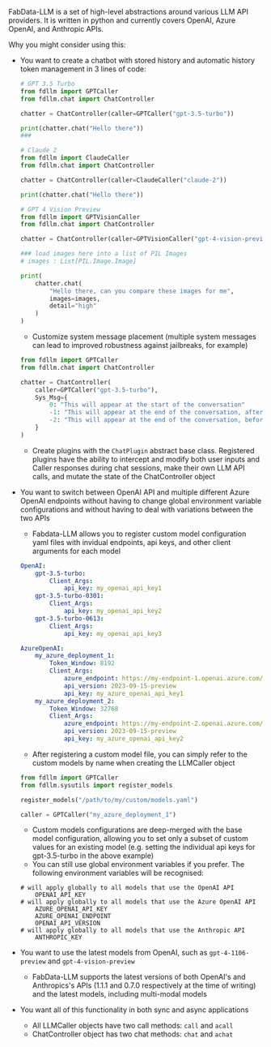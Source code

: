 FabData-LLM is a set of high-level abstractions around various LLM API providers. It is written in python and currently covers OpenAI, Azure OpenAI, and Anthropic APIs.

Why you might consider using this:
- You want to create a chatbot with stored history and automatic history token management in 3 lines of code:

    ```python
    # GPT 3.5 Turbo
    from fdllm import GPTCaller
    from fdllm.chat import ChatController

    chatter = ChatController(caller=GPTCaller("gpt-3.5-turbo"))

    print(chatter.chat("Hello there"))
    ### 
    ```

    ```python
    # Claude 2
    from fdllm import ClaudeCaller
    from fdllm.chat import ChatController

    chatter = ChatController(caller=ClaudeCaller("claude-2"))

    print(chatter.chat("Hello there"))
    ```

    ```python
    # GPT 4 Vision Preview
    from fdllm import GPTVisionCaller
    from fdllm.chat import ChatController

    chatter = ChatController(caller=GPTVisionCaller("gpt-4-vision-preview"))

    ### load images here into a list of PIL Images
    # images : List[PIL.Image.Image]

    print(
        chatter.chat(
            "Hello there, can you compare these images for me",
            images=images,
            detail="high"
        )
    )
    ```

    - Customize system message placement (multiple system messages can lead to improved robustness against jailbreaks, for example)

    ```python
    from fdllm import GPTCaller
    from fdllm.chat import ChatController

    chatter = ChatController(
        caller=GPTCaller("gpt-3.5-turbo"),
        Sys_Msg={
            0: "This will appear at the start of the conversation"
            -1: "This will appear at the end of the conversation, after the user chat input"
            -2: "This will appear at the end of the conversation, before the user chast input"
        }
    )
    ```

    - Create plugins with the ```ChatPlugin``` abstract base class. Registered plugins have the ability to intercept and modify both user inputs and Caller responses during chat sessions, make their own LLM API calls, and mutate the state of the ChatController object
- You want to switch between OpenAI API and multiple different Azure OpenAI endpoints without having to change global environment variable configurations and without having to deal with variations between the two APIs
    - Fabdata-LLM allows you to register custom model configuration yaml files with invidual endpoints, api keys, and other client arguments for each model

    ```yaml
    OpenAI:
        gpt-3.5-turbo:
            Client_Args:
                api_key: my_openai_api_key1
        gpt-3.5-turbo-0301:
            Client_Args:
                api_key: my_openai_api_key2
        gpt-3.5-turbo-0613:
            Client_Args:
                api_key: my_openai_api_key3

    AzureOpenAI:
        my_azure_deployment_1:
            Token_Window: 8192
            Client_Args:
                azure_endpoint: https://my-endpoint-1.openai.azure.com/
                api_version: 2023-09-15-preview
                api_key: my_azure_openai_api_key1
        my_azure_deployment_2:
            Token_Window: 32768
            Client_Args:
                azure_endpoint: https://my-endpoint-2.openai.azure.com/
                api_version: 2023-09-15-preview
                api_key: my_azure_openai_api_key2
    ```

    - After registering a custom model file, you can simply refer to the custom models by name when creating the LLMCaller object

    ```python
    from fdllm import GPTCaller
    from fdllm.sysutils import register_models
    
    register_models("/path/to/my/custom/models.yaml")

    caller = GPTCaller("my_azure_deployment_1")
    ```
    - Custom models configurations are deep-merged with the base model configuration, allowing you to set only a subset of custom values for an existing model (e.g. setting the individual api keys for gpt-3.5-turbo in the above example)
    - You can still use global environment variables if you prefer. The following environment variables will be recognised:

    ```env
    # will apply globally to all models that use the OpenAI API
        OPENAI_API_KEY
    # will apply globally to all models that use the Azure OpenAI API
        AZURE_OPENAI_API_KEY
        AZURE_OPENAI_ENDPOINT
        OPENAI_API_VERSION
    # will apply globally to all models that use the Anthropic API
        ANTHROPIC_KEY
    ``````
    
- You want to use the latest models from OpenAI, such as ```gpt-4-1106-preview``` and ```gpt-4-vision-preview```
    - FabData-LLM supports the latest versions of both OpenAI's and Anthropics's APIs (1.1.1 and 0.7.0 respectively at the time of writing) and the latest models, including multi-modal models
- You want all of this functionality in both sync and async applications
    - All LLMCaller objects have two call methods: ```call``` and ```acall```
    - ChatController object has two chat methods: ```chat``` and ```achat```